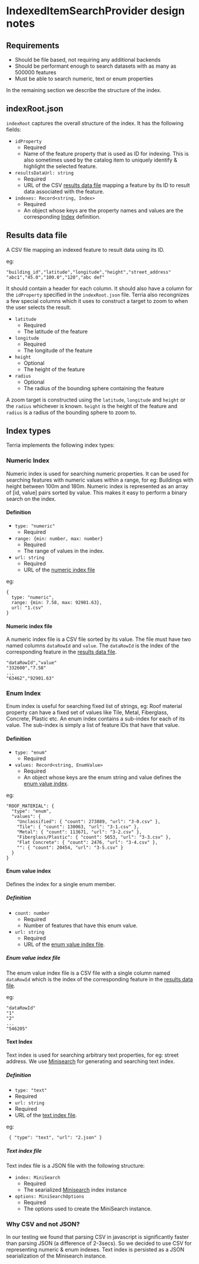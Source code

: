 # IndexedItemSearchProvider design notes

## Requirements

-   Should be file based, not requiring any additional backends
-   Should be performant enough to search datasets with as many as 500000 features
-   Must be able to search numeric, text or enum properties

In the remaining section we describe the structure of the index.

## indexRoot.json

`indexRoot` captures the overall structure of the index. It has the following fields:

-   `idProperty`
    -   Required
    -   Name of the feature property that is used as ID for indexing. This is also
        sometimes used by the catalog item to uniquely identify & highlight the
        selected feature.
-   `resultsDataUrl: string`
    -   Required
    -   URL of the CSV [results data file](#results-data-file) mapping a feature by
        its ID to result data associated with the feature.
-   `indexes: Record<string, Index>`
    -   Required
    -   An object whose keys are the property names and values are the
        corresponding [Index](#index-types) definition.

## Results data file

A CSV file mapping an indexed feature to result data using its ID.

eg:

```
"building_id","latitude","longitude","height","street_address"
"abc1","45.0","100.0","120","abc def"
```

It should contain a header for each column. It should also have a column for the `idProperty` specified in the `indexRoot.json` file. Terria also recongnizes a few special columns which it uses to construct a target to zoom to when the user selects the result.

-   `latitude`
    -   Required
    -   The latitude of the feature
-   `longitude`
    -   Required
    -   The longitude of the feature
-   `height`
    -   Optional
    -   The height of the feature
-   `radius`
    -   Optional
    -   The radius of the bounding sphere containing the feature

A zoom target is constructed using the `latitude`, `longitude` and `height` or the `radius` whichever is known. `height` is the height of the feature and `radius` is a radius of the bounding sphere to zoom to.

## Index types

Terria implements the following index types:

### Numeric Index

Numeric index is used for searching numeric properties. It can be used for searching features with numeric values within a range, for eg: Buildings with height between 100m and 180m. Numeric index is represented as an array of [id, value] pairs sorted by value. This makes it easy to perform a binary search on the index.

#### Definition

-   `type: "numeric"`
    -   Required
-   `range: {min: number, max: number}`
    -   Required
    -   The range of values in the index.
-   `url: string`
    -   Required
    -   URL of the [numeric index file](#numeric-index-file)

eg:

```
{
  type: "numeric",
  range: {min: 7.58, max: 92901.63},
  url: "1.csv"
}
```

#### Numeric index file

A numeric index file is a CSV file sorted by its value. The file must have two named columns `dataRowId` and `value`. The `dataRowId` is the index of the corresponding feature in the [results data file](#results-data-file).

```
"dataRowId","value"
"332600","7.58"
...
"63462","92901.63"
```

### Enum Index

Enum index is useful for searching fixed list of strings, eg: Roof material property can have a fixed set of values like Tile, Metal, Fiberglass, Concrete, Plastic etc. An enum index contains a sub-index for each of its value. The sub-index is simply a list of feature IDs that have that value.

#### Definition

-   `type: "enum"`
    -   Required
-   `values: Record<string, EnumValue>`
    -   Required
    -   An object whose keys are the enum string and value defines the [enum value index](#enum-value-index).

eg:

```
"ROOF_MATERIAL": {
  "type": "enum",
  "values": {
    "Unclassified": { "count": 273889, "url": "3-0.csv" },
    "Tile": { "count": 130063, "url": "3-1.csv" },
    "Metal": { "count": 113671, "url": "3-2.csv" },
    "Fiberglass/Plastic": { "count": 5653, "url": "3-3.csv" },
    "Flat Concrete": { "count": 2476, "url": "3-4.csv" },
    "": { "count": 20454, "url": "3-5.csv" }
  }
}
```

#### Enum value index

Defines the index for a single enum member.

##### Definition

-   `count: number`
    -   Required
    -   Number of features that have this enum value.
-   `url: string`
    -   Required
    -   URL of the [enum value index file](#enum-value-index-file).

##### Enum value index file

The enum value index file is a CSV file with a single column named `dataRowId` which is the index of the corresponding feature in the [results data file](#results-data-file).

eg:

```
"dataRowId"
"1"
"2"
...
"546205"
```

#### Text Index

Text index is used for searching arbitrary text properties, for eg: street address. We use [Minisearch](https://github.com/lucaong/minisearch) for generating and searching text index.

##### Definition

-   `type: "text"`
-   Required
-   `url: string`
-   Required
-   URL of the [text index file](#text-index-file).

eg:

```
 { "type": "text", "url": "2.json" }
```

##### Text index file

Text index file is a JSON file with the following structure:

-   `index: MiniSearch`
    -   Required
    -   The searialized [Minisearch](https://github.com/lucaong/minisearch) index instance
-   `options: MiniSearchOptions`
    -   Required
    -   The options used to create the MiniSearch instance.

### Why CSV and not JSON?

In our testing we found that parsing CSV in javascript is significantly faster than parsing JSON (a difference of 2-3secs). So we decided to use CSV for representing numeric & enum indexes. Text index is persisted as a JSON searialization of the Minisearch instance.
